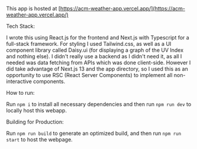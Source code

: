 This app is hosted at [https://acm-weather-app.vercel.app/](https://acm-weather-app.vercel.app/)

Tech Stack:

I wrote this using React.js for the frontend and Next.js with Typescript for a full-stack framework. For styling I used Tailwind.css, as well as a UI component library called Daisy.ui (for displaying a graph of the UV Index and nothing else). I didn't really use a backend as I didn't need it, as all I needed was data fetching from APIs which was done client-side. However I did take advantage of Next.js 13 and the app directory, so I used this as an opportunity to use RSC (React Server Components) to implement all non-interactive components.

How to run:

Run `npm i` to install all necessary dependencies and then run `npm run dev` to locally host this webapp.

Building for Production:

Run `npm run build` to generate an optimized build, and then run `npm run start` to host the webpage.
